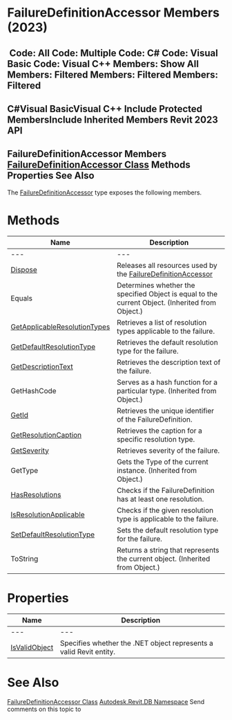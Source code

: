 # FailureDefinitionAccessor Members (2023)

﻿
 Code: All Code: Multiple Code: C# Code: Visual Basic Code: Visual C++  Members: Show All Members: Filtered Members: Filtered Members: Filtered   
---  
C#Visual BasicVisual C++
Include Protected MembersInclude Inherited Members
Revit 2023 API  
---  
FailureDefinitionAccessor Members  
[FailureDefinitionAccessor Class](2abf9897-5ebf-a3bc-d40f-46632b0159fc.md "FailureDefinitionAccessor Class") Methods Properties See Also  
---  
The [FailureDefinitionAccessor](2abf9897-5ebf-a3bc-d40f-46632b0159fc.md "FailureDefinitionAccessor Class") type exposes the following members.
# Methods
| Name | Description |
| --- | --- |
| --- | --- | --- |
| [Dispose](5767ff46-0c65-011e-9349-c83c1519c36b.md "Dispose Method") | Releases all resources used by the [FailureDefinitionAccessor](2abf9897-5ebf-a3bc-d40f-46632b0159fc.md "FailureDefinitionAccessor Class") |
| Equals | Determines whether the specified Object is equal to the current Object. (Inherited from Object.) |
| [GetApplicableResolutionTypes](6bcfac3c-c20f-b3b4-cacc-917f9691ab72.md "GetApplicableResolutionTypes Method") | Retrieves a list of resolution types applicable to the failure. |
| [GetDefaultResolutionType](c0e2677a-251b-8255-bb05-1af5670363cd.md "GetDefaultResolutionType Method") | Retrieves the default resolution type for the failure. |
| [GetDescriptionText](25df8b72-0a72-ddb8-212f-90eb3134ab10.md "GetDescriptionText Method") | Retrieves the description text of the failure. |
| GetHashCode | Serves as a hash function for a particular type.  (Inherited from Object.) |
| [GetId](6df7bac4-6e17-a56f-138a-e225c3d2e4dd.md "GetId Method") | Retrieves the unique identifier of the FailureDefinition. |
| [GetResolutionCaption](2f446ef4-c568-8081-a33c-2bc0e6291484.md "GetResolutionCaption Method") | Retrieves the caption for a specific resolution type. |
| [GetSeverity](f8478f10-dd43-f4b7-3ed2-3daef25e548f.md "GetSeverity Method") | Retrieves severity of the failure. |
| GetType | Gets the Type of the current instance. (Inherited from Object.) |
| [HasResolutions](24d152b0-47a3-bc4d-54bd-a13504f85841.md "HasResolutions Method") | Checks if the FailureDefinition has at least one resolution. |
| [IsResolutionApplicable](602fa55c-4e41-b89b-89b2-7bab78a75a83.md "IsResolutionApplicable Method") | Checks if the given resolution type is applicable to the failure. |
| [SetDefaultResolutionType](96ccbd45-3644-8fad-b739-d2be0c3e2641.md "SetDefaultResolutionType Method") | Sets the default resolution type for the failure. |
| ToString | Returns a string that represents the current object. (Inherited from Object.) |

# Properties
| Name | Description |
| --- | --- |
| --- | --- | --- |
| [IsValidObject](57b0bc46-4830-b7ba-e3d2-82b88cd2d070.md "IsValidObject Property") | Specifies whether the .NET object represents a valid Revit entity. |

# See Also
[FailureDefinitionAccessor Class](2abf9897-5ebf-a3bc-d40f-46632b0159fc.md "FailureDefinitionAccessor Class")
[Autodesk.Revit.DB Namespace](87546ba7-461b-c646-cbb1-2cb8f5bff8b2.md "Autodesk.Revit.DB Namespace")
Send comments on this topic to 